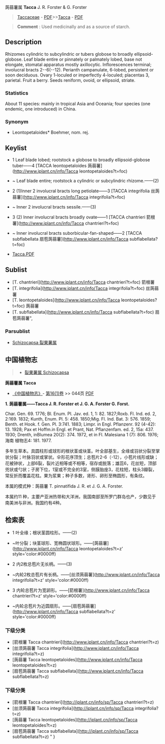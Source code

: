 蒟蒻薯属 **Tacca** J. R. Forster & G. Forster

> [Taccaceae](http://www.iplant.cn/info/Taccaceae?t=foc) - [PDF](http://www.iplant.cn/foc/pdf/Taccaceae.pdf)>>[Tacca](http://www.iplant.cn/info/Tacca?t=foc) - [PDF](http://www.iplant.cn/foc/pdf/Tacca.pdf)


> **Comment** : 
> Used medicinally and as a source of starch.

## Description

Rhizomes cylindric to subcylindric or tubers globose to broadly ellipsoid-globose. Leaf blade entire or pinnately or palmately lobed, base not elongate, stomatal apparatus mostly axillocytic. Inflorescences terminal; involucral bracts 2--6(--12). Perianth campanulate, 6-lobed, persistent or soon deciduous. Ovary 1-loculed or imperfectly 4-loculed; placentas 3, parietal. Fruit a berry. Seeds reniform, ovoid, or ellipsoid,  striate.

### Statistics
About 11 species: mainly in tropical Asia and Oceania; four species (one endemic, one introduced) in China.

### Synonym
* Leontopetaloides* Boehmer, nom. rej.


## Keylist

* 1 Leaf blade lobed; rootstock a globose to broadly ellipsoid-globose tuber——4  [TACCA leontopetaloides 蒟蒻薯](http://www.iplant.cn/info/Tacca leontopetaloides?t=foc)
* ~ Leaf blade entire; rootstock a cylindric or subcylindric rhizome.——(2)

* 2 (1)Inner 2 involucral bracts long petiolate——3  [TACCA integrifolia 丝蒟蒻薯](http://www.iplant.cn/info/Tacca integrifolia?t=foc)
* ~ Inner 2 involucral bracts sessile.——(3)

* 3 (2) Inner involucral bracts broadly ovate——1  [TACCA chantrieri 箭根薯](http://www.iplant.cn/info/Tacca chantrieri?t=foc)
* ~ Inner involucral bracts suborbicular-fan-shaped——2  [TACCA subflabellata 扇苞蒟蒻薯](http://www.iplant.cn/info/Tacca subflabellata?t=foc)


* [Tacca.PDF](http://www.iplant.cn/foc/pdf/Tacca.pdf)

## Sublist

* [T.  chantrieri](http://www.iplant.cn/info/Tacca chantrieri?t=foc)
 箭根薯
* [T.  integrifolia](http://www.iplant.cn/info/Tacca integrifolia?t=foc)
 丝蒟蒻薯
* [T.  leontopetaloides](http://www.iplant.cn/info/Tacca leontopetaloides?t=foc)
 蒟蒻薯
* [T.  subflabellata](http://www.iplant.cn/info/Tacca subflabellata?t=foc) 扇苞蒟蒻薯",

### Parsublist

* [Schizocapsa  裂果薯属](http://www.iplant.cn/info/Schizocapsa?t=foc)

## 中国植物志

> * [裂果薯属  Schizocapsa](http://www.iplant.cn/info/Schizocapsa?t=z)


**蒟蒻薯属 Tacca**

* [《中国植物志》](http://www.iplant.cn/frps)- [第16(1)卷](http://www.iplant.cn/frps/vol/16(1)) >> 044页 [PDF](http://www.iplant.cn/frps/pdf/16(1)/044y.pdf)


**1. 蒟蒻薯属——Tacca J. R. Forster et J. G. A. Forster G. Forst.**

Char. Gen. 69. 1776; Bl. Enum. Pl. Jav. ed. 1, 1: 82. 1827;Roxb. Fl. Ind. ed. 2, 2:169. 1832; Kunth, Enum. Pl. 5: 458. 1850;Mig. Fl. Ind. Bat. 3: 576. 1859; Benth. et Hook. f. Gen. Pl. 3:741. 1883; Limpr. in Engl. Pflanzenr. 92 (4-42): 13. 1928; Pax et Hoffm.in Engl. et Prant, Nat. Pflanzenfam. ed. 2, 15a: 437. 1930; Drenth, inBlumea 20(2): 374. 1972, et in Fl. Malesiana 1 (7): 806. 1976; 海南 植物志4: 181. 1977.

多年生草本。具圆柱形或球形的根状茎或块茎。叶全部基生，全缘或羽状分裂至掌状分裂；叶脉羽状或掌状。伞形花序顶生；总苞片2-6（-12），小苞片线形或缺；花被钟状，上部6裂，裂片近相等或不相等，宿存或脱落；雄蕊6，花丝短，顶部兜状或勺状；子房下位，1室或不完全的3室，侧膜胎座3，花柱短，柱头3瓣裂，常反折而覆盖花柱。果为浆果；种子多数，肾形、卵形至椭圆形，有条纹。

本属的模式种：蒟蒻薯 T. pinnatifida J. R. et J. G. A. Forster.

本属约11 种，主要产亚洲热带和大洋洲，我国南部至所罗门群岛也产，少数见于南美洲与非洲。我国约有4种。

## 检索表

* 1 叶全缘；根状茎圆柱形。——(2)
* ~叶分裂；块茎球形、宽椭圆状球形。——[蒟蒻薯](http://www.iplant.cn/info/Tacca leontopetaloides?t=z'  style='color:#0000ff)


* 2 内2枚总苞片无长柄。——(3)
* ~内轮2枚总苞片有长柄。——[丝须蒟蒻薯](http://www.iplant.cn/info/Tacca integrifolia?t=z'  style='color:#0000ff)


* 3 内轮总苞片为宽卵形。——[箭根薯](http://www.iplant.cn/info/Tacca chantrieri?t=z'  style='color:#0000ff)

* ~内轮总苞片为近圆扇形。——[扇苞蒟蒻薯](http://www.iplant.cn/info/Tacca subflabellata?t=z'  style='color:#0000ff)

### 下级分类
* [箭根薯  Tacca chantrieri](http://www.iplant.cn/info/Tacca chantrieri?t=z)
* [丝须蒟蒻薯  Tacca integrifolia](http://www.iplant.cn/info/Tacca integrifolia?t=z)
* [蒟蒻薯  Tacca leontopetaloides](http://www.iplant.cn/info/Tacca leontopetaloides?t=z)
* [扇苞蒟蒻薯  Tacca subflabellata](http://www.iplant.cn/info/Tacca subflabellata?t=z)

### 下级分类
* [箭根薯  Tacca chantrieri](http://iplant.cn/info/sp/Tacca chantrieri?t=z)
* [丝须蒟蒻薯  Tacca integrifolia](http://iplant.cn/info/sp/Tacca integrifolia?t=z)
* [蒟蒻薯  Tacca leontopetaloides](http://iplant.cn/info/sp/Tacca leontopetaloides?t=z)
* [扇苞蒟蒻薯  Tacca subflabellata](http://iplant.cn/info/sp/Tacca subflabellata?t=z)
"
}